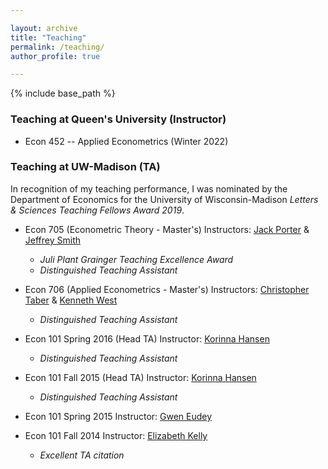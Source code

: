 ```yaml
---

layout: archive
title: "Teaching"
permalink: /teaching/
author_profile: true

---
```


{% include base_path %}


### Teaching at Queen's University (Instructor)

- Econ 452 -- Applied Econometrics (Winter 2022)

### Teaching at UW-Madison (TA)
In recognition of my teaching performance, I was nominated by the Department of Economics for the University of Wisconsin-Madison *Letters & Sciences Teaching Fellows Award 2019*.

- Econ 705 (Econometric Theory - Master's) Instructors: [Jack Porter](https://www.ssc.wisc.edu/~jrporter/) & [Jeffrey Smith](https://sites.google.com/site/econjeffsmith/home)
  - _Juli Plant Grainger Teaching Excellence Award_
  - _Distinguished Teaching Assistant_

- Econ 706 (Applied Econometrics - Master's)  Instructors: [Christopher Taber](https://www.ssc.wisc.edu/~ctaber/) & [Kenneth West](https://www.ssc.wisc.edu/~kwest/)  
  - _Distinguished Teaching Assistant_

- Econ 101 Spring 2016 (Head TA) Instructor: [Korinna Hansen](https://www.ssc.wisc.edu/~kohansen/)
    - _Distinguished Teaching Assistant_

- Econ 101 Fall 2015 (Head TA) Instructor: [Korinna Hansen](https://www.ssc.wisc.edu/~kohansen/)
    - _Distinguished Teaching Assistant_

- Econ 101 Spring 2015 Instructor: [Gwen Eudey](https://econ.wisc.edu/staff/eudey-gwen/)

- Econ 101 Fall 2014 Instructor: [Elizabeth Kelly](https://econ.wisc.edu/staff/kelly-elizabeth/) 
    - _Excellent TA citation_
